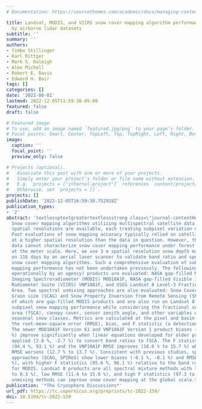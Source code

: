 ```yaml
---
# Documentation: https://sourcethemes.com/academic/docs/managing-content/

title: Landsat, MODIS, and VIIRS snow cover mapping algorithm performance as validated
  by airborne lidar datasets
subtitle: ''
summary: ''
authors:
- Timbo Stillinger
- Karl Rittger
- Mark S. Raleigh
- Alex Michell
- Robert E. Davis
- Edward H. Bair
tags: []
categories: []
date: '2022-08-01'
lastmod: 2022-12-05T11:59:38-05:00
featured: false
draft: false

# Featured image
# To use, add an image named `featured.jpg/png` to your page's folder.
# Focal points: Smart, Center, TopLeft, Top, TopRight, Left, Right, BottomLeft, Bottom, BottomRight.
image:
  caption: ''
  focal_point: ''
  preview_only: false

# Projects (optional).
#   Associate this post with one or more of your projects.
#   Simply enter your project's folder or file name without extension.
#   E.g. `projects = ["internal-project"]` references `content/project/deep-learning/index.md`.
#   Otherwise, set `projects = []`.
projects: []
publishDate: '2022-12-05T16:59:38.752918Z'
publication_types:
- '2'
abstract: 'textlessptextgreatertextlessstrong class=\"journal-contentHeaderColor\"textgreaterAbstract.textless/strongtextgreater
  Snow cover mapping algorithms utilizing multispectral satellite data at various
  spatial resolutions are available, each treating subpixel variation differently.
  Past evaluations of snow mapping accuracy typically relied on satellite data collected
  at a higher spatial resolution than the data in question. However, these optical
  data cannot characterize snow cover mapping performance under forest canopies or
  at the meter scale. Here, we use 3 m spatial resolution snow depth maps collected
  on 116 days by an aerial laser scanner to validate band ratio and spectral mixture
  snow cover mapping algorithms. Such a comprehensive evaluation of sub-canopy snow
  mapping performance has not been undertaken previously. The following standard (produced
  operationally by an agency) products are evaluated: NASA gap-filled Moderate-resolution
  Imaging Spectroradiometer (MODIS) MOD10A1F, NASA gap-filled Visible Infrared Imaging
  Radiometer Suite (VIIRS) VNP10A1F, and USGS Landsat 8 Level-3 Fractional Snow Covered
  Area. Two spectral unmixing approaches are also evaluated: Snow Covered Area and
  Grain size (SCAG) and Snow Property Inversion from Remote Sensing (SPIReS), both
  of which are gap-filled MODIS products and are also run on Landsat 8. We assess
  subpixel snow mapping performance while considering the fractional snow covered
  area (fSCA), canopy cover, sensor zenith angle, and other variables within six global
  seasonal snow classes. Metrics are calculated at the pixel and basin scales, including
  the root-mean-square error (RMSE), bias, and F statistic (a detection measure).
  The newer MOD10A1F Version 61 and VNP10A1F Version 1 product biases (-7.1 %, -9.5
  %) improve significantly when linear equations developed for older products are
  applied (2.8 %, -2.7 %) to convert band ratios to fSCA. The F statistics are unchanged
  (94.4 %, 93.1 %) and the VNP10A1F RMSE improves (18.6 % to 15.7 %) while the MOD10A1F
  RMSE worsens (12.7 % to 13.7 %). Consistent with previous studies, spectral mixture
  approaches (SCAG, SPIReS) show lower biases (-0.1 %, -0.1 %) and RMSE (12.1 %,12.0
  %), with higher F statistics (95.6 %, 96.1 %) relative to the band ratio approaches
  for MODIS. Landsat 8 products are all spectral mixture methods with low biases (-0.4
  to 0.3 %), low RMSE (11.4 to 15.8 %), and high F statistics (97.3 to 99.1 %). Spectral
  unmixing methods can improve snow cover mapping at the global scale.textless/ptextgreater'
publication: '*The Cryosphere Discussions*'
url_pdf: https://tc.copernicus.org/preprints/tc-2022-159/
doi: 10.5194/tc-2022-159
---
```

